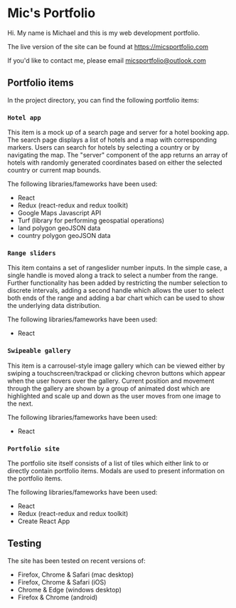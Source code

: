 # Mic's Portfolio

Hi. My name is Michael and this is my web development portfolio. 

The live version of the site can be found at https://micsportfolio.com 

If you'd like to contact me, please email micsportfolio@outlook.com  

## Portfolio items

In the project directory, you can find the following portfolio items:

### `Hotel app`

This item is a mock up of a search page and server for a hotel booking app. The search page displays a list of hotels and a map with corresponding markers. Users can search for hotels by selecting a country or by navigating the map. The "server" component of the app returns an array of hotels with randomly generated coordinates based on either the selected country or current map bounds.

The following libraries/fameworks have been used:

* React
* Redux (react-redux and redux toolkit)
* Google Maps Javascript API
* Turf (library for performing geospatial operations)
* land polygon geoJSON data
* country polygon geoJSON data

### `Range sliders`

This item contains a set of rangeslider number inputs. In the simple case, a single handle is moved along a track to select a number from the range. Further functionality has been added by restricting the number selection to discrete intervals, adding a second handle which allows the user to select both ends of the range and adding a bar chart which can be used to show the underlying data distribution.

The following libraries/fameworks have been used:

* React

### `Swipeable gallery`

This item is a carrousel-style image gallery which can be viewed either by swiping a touchscreen/trackpad or clicking chevron buttons which appear when the user hovers over the gallery. Current position and movement through the gallery are shown by a group of animated dost which are highlighted and scale up and down as the user moves from one image to the next.

The following libraries/fameworks have been used:

* React

### `Portfolio site`

The portfolio site itself consists of a list of tiles which either link to or directly contain portfolio items. Modals are used to present information on the portfolio items.

The following libraries/fameworks have been used:

* React
* Redux (react-redux and redux toolkit)
* Create React App

## Testing

The site has been tested on recent versions of: 

* Firefox, Chrome & Safari (mac desktop)
* Firefox, Chrome & Safari (iOS)
* Chrome & Edge (windows desktop)
* Firefox & Chrome (android) 
